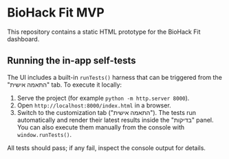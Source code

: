 # BioHack Fit MVP

This repository contains a static HTML prototype for the BioHack Fit dashboard.

## Running the in-app self-tests

The UI includes a built-in `runTests()` harness that can be triggered from the "התאמה אישית" tab. To execute it locally:

1. Serve the project (for example `python -m http.server 8000`).
2. Open `http://localhost:8000/index.html` in a browser.
3. Switch to the customization tab ("התאמה אישית"). The tests run automatically and render their latest results inside the "בדיקות" panel. You can also execute them manually from the console with `window.runTests()`.

All tests should pass; if any fail, inspect the console output for details.
